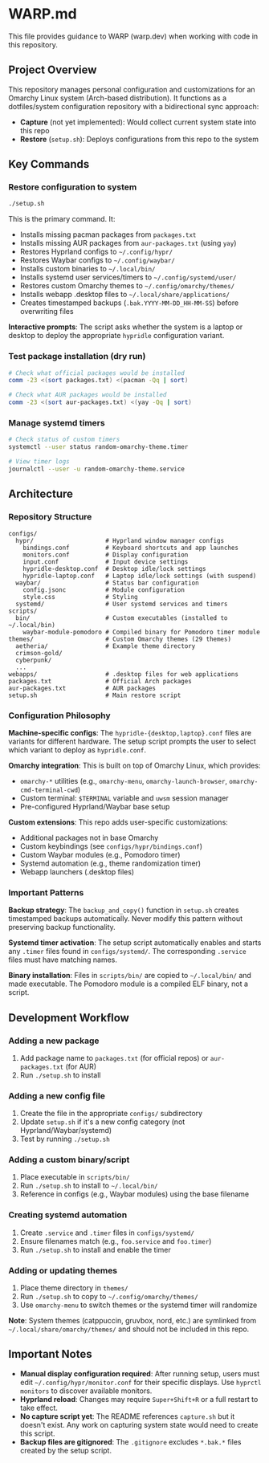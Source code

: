 # WARP.md

This file provides guidance to WARP (warp.dev) when working with code in this repository.

## Project Overview

This repository manages personal configuration and customizations for an Omarchy Linux system (Arch-based distribution). It functions as a dotfiles/system configuration repository with a bidirectional sync approach:
- **Capture** (not yet implemented): Would collect current system state into this repo
- **Restore** (`setup.sh`): Deploys configurations from this repo to the system

## Key Commands

### Restore configuration to system
```bash
./setup.sh
```
This is the primary command. It:
- Installs missing pacman packages from `packages.txt`
- Installs missing AUR packages from `aur-packages.txt` (using `yay`)
- Restores Hyprland configs to `~/.config/hypr/`
- Restores Waybar configs to `~/.config/waybar/`
- Installs custom binaries to `~/.local/bin/`
- Installs systemd user services/timers to `~/.config/systemd/user/`
- Restores custom Omarchy themes to `~/.config/omarchy/themes/`
- Installs webapp .desktop files to `~/.local/share/applications/`
- Creates timestamped backups (`.bak.YYYY-MM-DD_HH-MM-SS`) before overwriting files

**Interactive prompts**: The script asks whether the system is a laptop or desktop to deploy the appropriate `hypridle` configuration variant.

### Test package installation (dry run)
```bash
# Check what official packages would be installed
comm -23 <(sort packages.txt) <(pacman -Qq | sort)

# Check what AUR packages would be installed
comm -23 <(sort aur-packages.txt) <(yay -Qq | sort)
```

### Manage systemd timers
```bash
# Check status of custom timers
systemctl --user status random-omarchy-theme.timer

# View timer logs
journalctl --user -u random-omarchy-theme.service
```

## Architecture

### Repository Structure
```
configs/
  hypr/                    # Hyprland window manager configs
    bindings.conf          # Keyboard shortcuts and app launches
    monitors.conf          # Display configuration
    input.conf             # Input device settings
    hypridle-desktop.conf  # Desktop idle/lock settings
    hypridle-laptop.conf   # Laptop idle/lock settings (with suspend)
  waybar/                  # Status bar configuration
    config.jsonc           # Module configuration
    style.css              # Styling
  systemd/                 # User systemd services and timers
scripts/
  bin/                     # Custom executables (installed to ~/.local/bin)
    waybar-module-pomodoro # Compiled binary for Pomodoro timer module
themes/                    # Custom Omarchy themes (29 themes)
  aetheria/                # Example theme directory
  crimson-gold/
  cyberpunk/
  ...
webapps/                   # .desktop files for web applications
packages.txt               # Official Arch packages
aur-packages.txt           # AUR packages
setup.sh                   # Main restore script
```

### Configuration Philosophy

**Machine-specific configs**: The `hypridle-{desktop,laptop}.conf` files are variants for different hardware. The setup script prompts the user to select which variant to deploy as `hypridle.conf`.

**Omarchy integration**: This is built on top of Omarchy Linux, which provides:
- `omarchy-*` utilities (e.g., `omarchy-menu`, `omarchy-launch-browser`, `omarchy-cmd-terminal-cwd`)
- Custom terminal: `$TERMINAL` variable and `uwsm` session manager
- Pre-configured Hyprland/Waybar base setup

**Custom extensions**: This repo adds user-specific customizations:
- Additional packages not in base Omarchy
- Custom keybindings (see `configs/hypr/bindings.conf`)
- Custom Waybar modules (e.g., Pomodoro timer)
- Systemd automation (e.g., theme randomization timer)
- Webapp launchers (.desktop files)

### Important Patterns

**Backup strategy**: The `backup_and_copy()` function in `setup.sh` creates timestamped backups automatically. Never modify this pattern without preserving backup functionality.

**Systemd timer activation**: The setup script automatically enables and starts any `.timer` files found in `configs/systemd/`. The corresponding `.service` files must have matching names.

**Binary installation**: Files in `scripts/bin/` are copied to `~/.local/bin/` and made executable. The Pomodoro module is a compiled ELF binary, not a script.

## Development Workflow

### Adding a new package
1. Add package name to `packages.txt` (for official repos) or `aur-packages.txt` (for AUR)
2. Run `./setup.sh` to install

### Adding a new config file
1. Create the file in the appropriate `configs/` subdirectory
2. Update `setup.sh` if it's a new config category (not Hyprland/Waybar/systemd)
3. Test by running `./setup.sh`

### Adding a custom binary/script
1. Place executable in `scripts/bin/`
2. Run `./setup.sh` to install to `~/.local/bin/`
3. Reference in configs (e.g., Waybar modules) using the base filename

### Creating systemd automation
1. Create `.service` and `.timer` files in `configs/systemd/`
2. Ensure filenames match (e.g., `foo.service` and `foo.timer`)
3. Run `./setup.sh` to install and enable the timer

### Adding or updating themes
1. Place theme directory in `themes/`
2. Run `./setup.sh` to copy to `~/.config/omarchy/themes/`
3. Use `omarchy-menu` to switch themes or the systemd timer will randomize

**Note**: System themes (catppuccin, gruvbox, nord, etc.) are symlinked from `~/.local/share/omarchy/themes/` and should not be included in this repo.

## Important Notes

- **Manual display configuration required**: After running setup, users must edit `~/.config/hypr/monitor.conf` for their specific displays. Use `hyprctl monitors` to discover available monitors.
- **Hyprland reload**: Changes may require `Super+Shift+R` or a full restart to take effect.
- **No capture script yet**: The README references `capture.sh` but it doesn't exist. Any work on capturing system state would need to create this script.
- **Backup files are gitignored**: The `.gitignore` excludes `*.bak.*` files created by the setup script.
